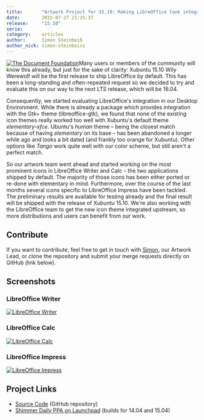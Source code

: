```yaml
---
title:       "Artwork Project for 15.10: Making LibreOffice look integrated"
date:        2015-07-27 21:25:37
release:     "15.10"
serie:       
category:    articles
author:      Simon Steinbeiß
author_nick: simon-steinbeiss
---
```


[![The Document Foundation](/wp-content/uploads/2015/07/tdflogo.png)](http://www.documentfoundation.org)Many users or members of the community will know this already, but just for the sake of clarity: Xubuntu 15.10 Wily Werewolf will be the first release to ship LibreOffice by default. This has been a long-standing and often-repeated request so we decided to try and evaluate this on our way to the next LTS release, which will be 16.04.

Consequently, we started evaluating LibreOffice's integration in our Desktop Environment. While there is already a package which provides integration with the Gtk+ theme (libreoffice-gtk), we found that none of the existing icon themes really worked too well with Xubuntu's default theme *elementary-xfce*. Ubuntu's *human* theme – being the closest match because of having *elementary* on its base – has been abandoned a longer while ago and looks a bit dated (and frankly too orange for Xubuntu). Other options like *Tango* work quite well with our color scheme, but still aren't a perfect match.

So our artwork team went ahead and started working on the most prominent icons in LibreOffice Writer and Calc – the two applications shipped by default. The majority of those icons has been either ported or re-done with elementary in mind. Furthermore, over the course of the last months several icons specific to LibreOffice Impress have been tackled. The preliminary results are available for testing already and the final result will be shipped with the release of Xubuntu 15.10. We're also working with the LibreOffice team to get the new icon theme integrated upstream, so more distributions and users can benefit from our work.

Contribute
----------

If you want to contribute, feel free to get in touch with [Simon](https://launchpad.net/~ochosi), our Artwork Lead, or clone the repository and submit your merge requests directly on GitHub (link below).

Screenshots
-----------

### LibreOffice Writer

[![LibreOffice Writer](/wp-content/uploads/2015/07/lo-writer-475x173.png)](/wp-content/uploads/2015/07/lo-writer.png)

### LibreOffice Calc

[![LibreOffice Calc](/wp-content/uploads/2015/07/lo-calc-475x172.png)](/wp-content/uploads/2015/07/lo-calc.png)

### LibreOffice Impress

[![LibreOffice Impress](/wp-content/uploads/2015/07/lo-impress-475x174.png)](/wp-content/uploads/2015/07/lo-impress.png)

Project Links
-------------

- [Source Code](https://github.com/shimmerproject/libreoffice-style-elementary) (GitHub repository)
- [Shimmer Daily PPA on Launchpad](https://launchpad.net/~shimmerproject/+archive/daily) (builds for 14.04 and 15.04)
